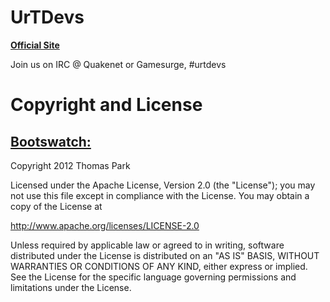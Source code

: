 UrTDevs
=======
__[Official Site](http://urtdevs.urban-terror.info)__


Join us on IRC @ Quakenet or Gamesurge, #urtdevs

Copyright and License
======
__[Bootswatch:](https://github.com/thomaspark/bootswatch)__
------
Copyright 2012 Thomas Park

Licensed under the Apache License, Version 2.0 (the "License"); you may not use this file except in compliance with the License. You may obtain a copy of the License at

http://www.apache.org/licenses/LICENSE-2.0

Unless required by applicable law or agreed to in writing, software distributed under the License is distributed on an "AS IS" BASIS, WITHOUT WARRANTIES OR CONDITIONS OF ANY KIND, either express or implied. See the License for the specific language governing permissions and limitations under the License.
